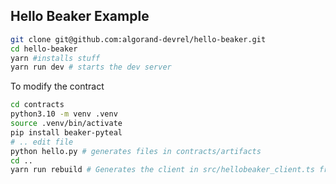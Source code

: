Hello Beaker Example
--------------------


```sh
git clone git@github.com:algorand-devrel/hello-beaker.git
cd hello-beaker
yarn #installs stuff
yarn run dev # starts the dev server
```

To modify the contract
```sh
cd contracts
python3.10 -m venv .venv
source .venv/bin/activate
pip install beaker-pyteal
# .. edit file
python hello.py # generates files in contracts/artifacts
cd ..
yarn run rebuild # Generates the client in src/hellobeaker_client.ts from contracts/artifacts/HelloBeaker.json
```